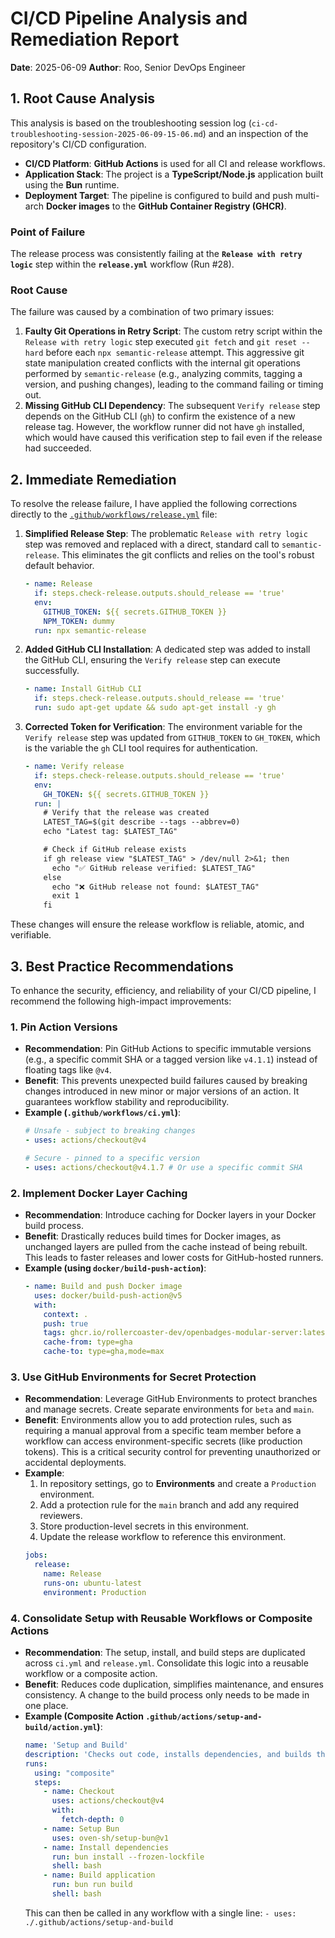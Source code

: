 # CI/CD Pipeline Analysis and Remediation Report

**Date**: 2025-06-09
**Author**: Roo, Senior DevOps Engineer

## 1. Root Cause Analysis

This analysis is based on the troubleshooting session log (`ci-cd-troubleshooting-session-2025-06-09-15-06.md`) and an inspection of the repository's CI/CD configuration.

*   **CI/CD Platform**: **GitHub Actions** is used for all CI and release workflows.
*   **Application Stack**: The project is a **TypeScript/Node.js** application built using the **Bun** runtime.
*   **Deployment Target**: The pipeline is configured to build and push multi-arch **Docker images** to the **GitHub Container Registry (GHCR)**.

### Point of Failure

The release process was consistently failing at the **`Release with retry logic`** step within the **`release.yml`** workflow (Run #28).

### Root Cause

The failure was caused by a combination of two primary issues:

1.  **Faulty Git Operations in Retry Script**: The custom retry script within the `Release with retry logic` step executed `git fetch` and `git reset --hard` before each `npx semantic-release` attempt. This aggressive git state manipulation created conflicts with the internal git operations performed by `semantic-release` (e.g., analyzing commits, tagging a version, and pushing changes), leading to the command failing or timing out.
2.  **Missing GitHub CLI Dependency**: The subsequent `Verify release` step depends on the GitHub CLI (`gh`) to confirm the existence of a new release tag. However, the workflow runner did not have `gh` installed, which would have caused this verification step to fail even if the release had succeeded.

## 2. Immediate Remediation

To resolve the release failure, I have applied the following corrections directly to the [`.github/workflows/release.yml`](.github/workflows/release.yml:1) file:

1.  **Simplified Release Step**: The problematic `Release with retry logic` step was removed and replaced with a direct, standard call to `semantic-release`. This eliminates the git conflicts and relies on the tool's robust default behavior.

    ```yaml
    - name: Release
      if: steps.check-release.outputs.should_release == 'true'
      env:
        GITHUB_TOKEN: ${{ secrets.GITHUB_TOKEN }}
        NPM_TOKEN: dummy
      run: npx semantic-release
    ```

2.  **Added GitHub CLI Installation**: A dedicated step was added to install the GitHub CLI, ensuring the `Verify release` step can execute successfully.

    ```yaml
    - name: Install GitHub CLI
      if: steps.check-release.outputs.should_release == 'true'
      run: sudo apt-get update && sudo apt-get install -y gh
    ```

3.  **Corrected Token for Verification**: The environment variable for the `Verify release` step was updated from `GITHUB_TOKEN` to `GH_TOKEN`, which is the variable the `gh` CLI tool requires for authentication.

    ```yaml
    - name: Verify release
      if: steps.check-release.outputs.should_release == 'true'
      env:
        GH_TOKEN: ${{ secrets.GITHUB_TOKEN }}
      run: |
        # Verify that the release was created
        LATEST_TAG=$(git describe --tags --abbrev=0)
        echo "Latest tag: $LATEST_TAG"

        # Check if GitHub release exists
        if gh release view "$LATEST_TAG" > /dev/null 2>&1; then
          echo "✅ GitHub release verified: $LATEST_TAG"
        else
          echo "❌ GitHub release not found: $LATEST_TAG"
          exit 1
        fi
    ```

These changes will ensure the release workflow is reliable, atomic, and verifiable.

## 3. Best Practice Recommendations

To enhance the security, efficiency, and reliability of your CI/CD pipeline, I recommend the following high-impact improvements:

### 1. Pin Action Versions
*   **Recommendation**: Pin GitHub Actions to specific immutable versions (e.g., a specific commit SHA or a tagged version like `v4.1.1`) instead of floating tags like `@v4`.
*   **Benefit**: This prevents unexpected build failures caused by breaking changes introduced in new minor or major versions of an action. It guarantees workflow stability and reproducibility.
*   **Example (`.github/workflows/ci.yml`)**:
    ```yaml
    # Unsafe - subject to breaking changes
    - uses: actions/checkout@v4

    # Secure - pinned to a specific version
    - uses: actions/checkout@v4.1.7 # Or use a specific commit SHA
    ```

### 2. Implement Docker Layer Caching
*   **Recommendation**: Introduce caching for Docker layers in your Docker build process.
*   **Benefit**: Drastically reduces build times for Docker images, as unchanged layers are pulled from the cache instead of being rebuilt. This leads to faster releases and lower costs for GitHub-hosted runners.
*   **Example (using `docker/build-push-action`)**:
    ```yaml
    - name: Build and push Docker image
      uses: docker/build-push-action@v5
      with:
        context: .
        push: true
        tags: ghcr.io/rollercoaster-dev/openbadges-modular-server:latest
        cache-from: type=gha
        cache-to: type=gha,mode=max
    ```

### 3. Use GitHub Environments for Secret Protection
*   **Recommendation**: Leverage GitHub Environments to protect branches and manage secrets. Create separate environments for `beta` and `main`.
*   **Benefit**: Environments allow you to add protection rules, such as requiring a manual approval from a specific team member before a workflow can access environment-specific secrets (like production tokens). This is a critical security control for preventing unauthorized or accidental deployments.
*   **Example**:
    1.  In repository settings, go to **Environments** and create a `Production` environment.
    2.  Add a protection rule for the `main` branch and add any required reviewers.
    3.  Store production-level secrets in this environment.
    4.  Update the release workflow to reference this environment.
    ```yaml
    jobs:
      release:
        name: Release
        runs-on: ubuntu-latest
        environment: Production
    ```

### 4. Consolidate Setup with Reusable Workflows or Composite Actions
*   **Recommendation**: The setup, install, and build steps are duplicated across `ci.yml` and `release.yml`. Consolidate this logic into a reusable workflow or a composite action.
*   **Benefit**: Reduces code duplication, simplifies maintenance, and ensures consistency. A change to the build process only needs to be made in one place.
*   **Example (Composite Action `.github/actions/setup-and-build/action.yml`)**:
    ```yaml
    name: 'Setup and Build'
    description: 'Checks out code, installs dependencies, and builds the application'
    runs:
      using: "composite"
      steps:
        - name: Checkout
          uses: actions/checkout@v4
          with:
            fetch-depth: 0
        - name: Setup Bun
          uses: oven-sh/setup-bun@v1
        - name: Install dependencies
          run: bun install --frozen-lockfile
          shell: bash
        - name: Build application
          run: bun run build
          shell: bash
    ```
    This can then be called in any workflow with a single line: `- uses: ./.github/actions/setup-and-build`